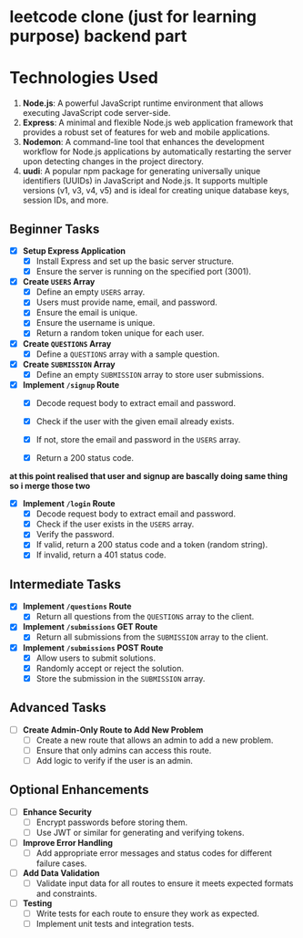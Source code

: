 # leetcode clone (just for learning purpose) backend part

# Technologies Used

01. **Node.js**: A powerful JavaScript runtime environment that allows executing JavaScript code server-side.
02. **Express**: A minimal and flexible Node.js web application framework that provides a robust set of features for web and mobile applications.
03. **Nodemon**: A command-line tool that enhances the development workflow for Node.js applications by automatically restarting the server upon detecting changes in the project directory.
4. **uudi**: A popular npm package for generating universally unique identifiers (UUIDs) in JavaScript and Node.js. It supports multiple versions (v1, v3, v4, v5) and is ideal for creating unique database keys, session IDs, and more.



## Beginner Tasks
- [x] **Setup Express Application**
  - [x] Install Express and set up the basic server structure.
  - [x] Ensure the server is running on the specified port (3001).

- [x] **Create `USERS` Array**
  - [x] Define an empty `USERS` array.
  - [x] Users must provide name, email, and password.
  - [x] Ensure the email is unique.
  - [x] Ensure the username is unique.
  - [x] Return a random token unique for each user. 

- [x] **Create `QUESTIONS` Array**
  - [x] Define a `QUESTIONS` array with a sample question.

- [x] **Create `SUBMISSION` Array**
  - [x] Define an empty `SUBMISSION` array to store user submissions.

- [x] **Implement `/signup` Route**
  - [x] Decode request body to extract email and password.
  - [x] Check if the user with the given email already exists.
  - [x] If not, store the email and password in the `USERS` array.
  - [x] Return a 200 status code.


**at this point realised that user and signup are bascally doing same thing so i merge those two**

- [x] **Implement `/login` Route**
  - [x] Decode request body to extract email and password.
  - [x] Check if the user exists in the `USERS` array.
  - [x] Verify the password.
  - [x] If valid, return a 200 status code and a token (random string).
  - [x] If invalid, return a 401 status code.

## Intermediate Tasks
- [X] **Implement `/questions` Route**
  - [X] Return all questions from the `QUESTIONS` array to the client.

- [x] **Implement `/submissions` GET Route**
  - [x] Return all submissions from the `SUBMISSION` array to the client.

- [x] **Implement `/submissions` POST Route**
  - [x] Allow users to submit solutions.
  - [x] Randomly accept or reject the solution.
  - [x] Store the submission in the `SUBMISSION` array.

## Advanced Tasks
- [ ] **Create Admin-Only Route to Add New Problem**
  - [ ] Create a new route that allows an admin to add a new problem.
  - [ ] Ensure that only admins can access this route.
  - [ ] Add logic to verify if the user is an admin.

## Optional Enhancements
- [ ] **Enhance Security**
  - [ ] Encrypt passwords before storing them.
  - [ ] Use JWT or similar for generating and verifying tokens.

- [ ] **Improve Error Handling**
  - [ ] Add appropriate error messages and status codes for different failure cases.

- [ ] **Add Data Validation**
  - [ ] Validate input data for all routes to ensure it meets expected formats and constraints.

- [ ] **Testing**
  - [ ] Write tests for each route to ensure they work as expected.
  - [ ] Implement unit tests and integration tests.
